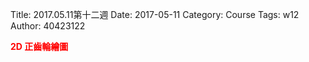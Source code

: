 Title: 2017.05.11第十二週
Date: 2017-05-11
Category: Course
Tags: w12
Author: 40423122

<!-- PELICAN_END_SUMMARY -->

<b><font color="red">2D 正齒輪繪圖</font></b>